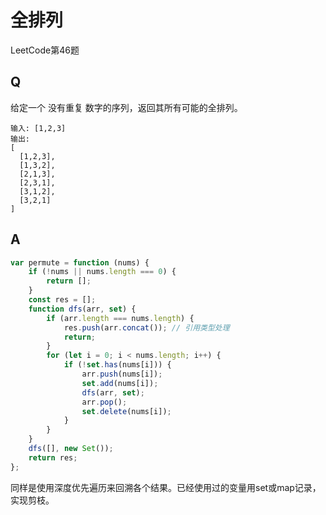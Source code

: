 # 全排列
LeetCode第46题

## Q
给定一个 没有重复 数字的序列，返回其所有可能的全排列。
```
输入: [1,2,3]
输出:
[
  [1,2,3],
  [1,3,2],
  [2,1,3],
  [2,3,1],
  [3,1,2],
  [3,2,1]
]

```

## A
``` javascript
var permute = function (nums) {
    if (!nums || nums.length === 0) {
        return [];
    }
    const res = [];
    function dfs(arr, set) {
        if (arr.length === nums.length) {
            res.push(arr.concat()); // 引用类型处理
            return;
        }
        for (let i = 0; i < nums.length; i++) {
            if (!set.has(nums[i])) {
                arr.push(nums[i]);
                set.add(nums[i]);
                dfs(arr, set);
                arr.pop();
                set.delete(nums[i]);
            }
        }
    }
    dfs([], new Set());
    return res;
};
```
同样是使用深度优先遍历来回溯各个结果。已经使用过的变量用set或map记录，实现剪枝。